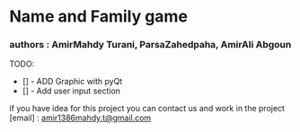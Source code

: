 # Name and Family game

### authors : AmirMahdy Turani, ParsaZahedpaha, AmirAli Abgoun

TODO:
- [] - ADD Graphic with pyQt
- [] - Add user input section

if you have idea for this project you can contact us and work in the project
[email] : amir1386mahdy.t@gmail.com 
